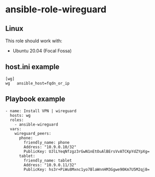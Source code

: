 
ansible-role-wireguard
======================


Linux
-----

This role should work with:

- Ubuntu 20.04 (Focal Fossa)

host.ini example
----

```
[wg]
wg   ansible_host=fqdn_or_ip
```

Playbook example
----
```
- name: Install VPN | wireguard
  hosts: wg
  roles:
    - ansible-wireguard
  vars:
    wireguard_peers:
      phone:
        friendly_name: phone
        Address: "10.9.0.10/32"
        PublicKey: UJlLYeqNfzgz3rGwN1nEtOuAlBErsVvATCKpYdZYpXg=
      tablet:
        friendly_name: tablet
        Address: "10.9.0.11/32"
        PublicKey: hs3r+PiWu8Mxnc1yo7BlaWnnHM3Ggwe90Km7U5M2qj8=
```

